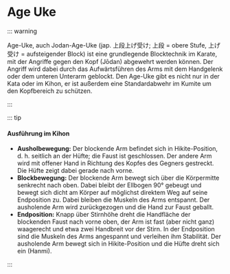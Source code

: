 # Age Uke

::: warning

Age-Uke, auch Jodan-Age-Uke (jap. 上段上げ受け; 上段 = obere Stufe, 上げ受け = aufsteigender Block) ist eine grundlegende Blocktechnik im Karate, mit der Angriffe gegen den Kopf (Jōdan) abgewehrt werden können. Der Angriff wird dabei durch das Aufwärtsführen des Arms mit dem Handgelenk oder dem unteren Unterarm geblockt. Den Age-Uke gibt es nicht nur in der Kata oder im Kihon, er ist außerdem eine Standardabwehr im Kumite um den Kopfbereich zu schützen.

:::

::: tip

#### Ausführung im Kihon

- **Ausholbewegung:** Der blockende Arm befindet sich in Hikite-Position, d. h. seitlich an der Hüfte; die Faust ist geschlossen. Der andere Arm wird mit offener Hand in Richtung des Kopfes des Gegners gestreckt. Die Hüfte zeigt dabei gerade nach vorne.
- **Blockbewegung:** Der blockende Arm bewegt sich über die Körpermitte senkrecht nach oben. Dabei bleibt der Ellbogen 90° gebeugt und bewegt sich dicht am Körper auf möglichst direktem Weg auf seine Endposition zu. Dabei bleiben die Muskeln des Arms entspannt. Der ausholende Arm wird zurückgezogen und die Hand zur Faust geballt.
- **Endposition:** Knapp über Stirnhöhe dreht die Handfläche der blockenden Faust nach vorne oben, der Arm ist fast (aber nicht ganz) waagerecht und etwa zwei Handbreit vor der Stirn. In der Endposition sind die Muskeln des Arms angespannt und verleihen ihm Stabilität. Der ausholende Arm bewegt sich in Hikite-Position und die Hüfte dreht sich ein (Hanmi).

:::

<YouTube videoid="oxFfAxlU3DI" start="19"/>